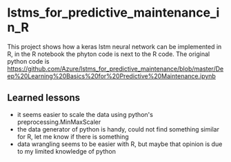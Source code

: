 # lstms_for_predictive_maintenance_in_R
This project shows how a keras lstm neural network can be implemented in R, in the R notebook the phyton code is next to the
R code. The original python code is https://github.com/Azure/lstms_for_predictive_maintenance/blob/master/Deep%20Learning%20Basics%20for%20Predictive%20Maintenance.ipynb 

## Learned lessons
- it seems easier to scale the data using python's preprocessing.MinMaxScaler
- the data generator of python is handy, could not find something similar for R, let me know if there is something
- data wrangling seems to be easier with R, but maybe that opinion is due to my limited knowledge of python
